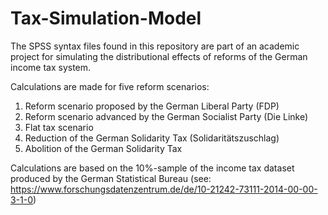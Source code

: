 # Tax-Simulation-Model
The SPSS syntax files found in this repository are part of an academic project for simulating the distributional effects of reforms of the German income tax system.

Calculations are made for five reform scenarios:

1. Reform scenario proposed by the German Liberal Party (FDP)
2. Reform scenario advanced by the German Socialist Party (Die Linke)
3. Flat tax scenario
4. Reduction of the German Solidarity Tax (Solidaritätszuschlag)
5. Abolition of the German Solidarity Tax

Calculations are based on the 10%-sample of the income tax dataset produced by the German Statistical Bureau (see: https://www.forschungsdatenzentrum.de/de/10-21242-73111-2014-00-00-3-1-0)
